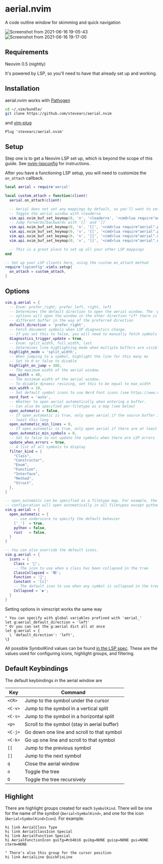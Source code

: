 # aerial.nvim
A code outline window for skimming and quick navigation

![Screenshot from 2021-06-16 19-05-43](https://user-images.githubusercontent.com/506791/122320750-9cddbc80-ced7-11eb-937e-90eed107f94e.png)
![Screenshot from 2021-06-16 19-17-00](https://user-images.githubusercontent.com/506791/122320760-9ea78000-ced7-11eb-8982-3d051992e91f.png)

## Requirements
Neovim 0.5 (nightly)

It's powered by LSP, so you'll need to have that already set up and working.

## Installation
aerial.nvim works with [Pathogen](https://github.com/tpope/vim-pathogen)

```sh
cd ~/.vim/bundle/
git clone https://github.com/stevearc/aerial.nvim
```

and [vim-plug](https://github.com/junegunn/vim-plug)

```vim
Plug 'stevearc/aerial.nvim'
```

## Setup

Step one is to get a Neovim LSP set up, which is beyond the scope of this guide.
See [nvim-lspconfig](https://github.com/neovim/nvim-lspconfig) for instructions.

After you have a functioning LSP setup, you will need to customize the
`on_attach` callback.

```lua
local aerial = require'aerial'

local custom_attach = function(client)
  aerial.on_attach(client)

  -- Aerial does not set any mappings by default, so you'll want to set some up
  -- Toggle the aerial window with <leader>a
  vim.api.nvim_buf_set_keymap(0, 'n', '<leader>a', '<cmd>lua require"aerial".toggle()<CR>', {})
  -- Jump forwards/backwards with '[[' and ']]'
  vim.api.nvim_buf_set_keymap(0, 'n', '[[', '<cmd>lua require"aerial".prev_item()<CR>zvzz', {})
  vim.api.nvim_buf_set_keymap(0, 'v', '[[', '<cmd>lua require"aerial".prev_item()<CR>zvzz', {})
  vim.api.nvim_buf_set_keymap(0, 'n', ']]', '<cmd>lua require"aerial".next_item()<CR>zvzz', {})
  vim.api.nvim_buf_set_keymap(0, 'v', ']]', '<cmd>lua require"aerial".next_item()<CR>zvzz', {})

  -- This is a great place to set up all your other LSP mappings
end

-- Set up your LSP clients here, using the custom on_attach method
require'lspconfig'.vimls.setup{
  on_attach = custom_attach,
}
```

## Options

```lua
vim.g.aerial = {
  -- Enum: prefer_right, prefer_left, right, left
  -- Determines the default direction to open the aerial window. The 'prefer'
  -- options will open the window in the other direction *if* there is a
  -- different buffer in the way of the preferred direction
  default_direction = 'prefer_right',
  -- Fetch document symbols when LSP diagnostics change.
  -- If you set this to false, you will need to manually fetch symbols
  diagnostics_trigger_update = true,
  -- Enum: split_width, full_width, last
  -- Determines line highlighting mode when multiple buffers are visible
  highlight_mode = 'split_width',
  -- When jumping to a symbol, highlight the line for this many ms
  -- Set to 0 or false to disable
  highlight_on_jump = 300,
  -- The maximum width of the aerial window
  max_width = 40,
  -- The minimum width of the aerial window.
  -- To disable dynamic resizing, set this to be equal to max_width
  min_width = 10,
  -- Set default symbol icons to use Nerd Font icons (see https://www.nerdfonts.com/)
  nerd_font = 'auto',
  -- Whether to open aerial automatically when entering a buffer.
  -- Can also be specified per-filetype as a map (see below)
  open_automatic = false,
  -- If open_automatic is true, only open aerial if the source buffer is at
  -- least this long
  open_automatic_min_lines = 0,
  -- If open_automatic is true, only open aerial if there are at least this many symbols
  open_automatic_min_symbols = 0,
  -- Set to false to not update the symbols when there are LSP errors
  update_when_errors = true,
  -- A list of all symbols to display
  filter_kind = {
    "Class",
    "Constructor",
    "Enum",
    "Function",
    "Interface",
    "Method",
    "Struct",
  },
}

-- open_automatic can be specified as a filetype map. For example, the below
-- configuration will open automatically in all filetypes except python and rust
vim.g.aerial = {
  open_automatic = {
    -- use underscore to specify the default behavior
    ['_']  = true,
    python = false,
    rust   = false,
  }
}

-- You can also override the default icons.
vim.g.aerial = {
  icons = {
    Class = '';
    -- The icon to use when a class has been collapsed in the tree
    ClassCollapsed = '喇';
    Function = '';
    Constant = '[c]'
    -- The default icon to use when any symbol is collapsed in the tree
    Collapsed = '▶';
  }
}
```

Setting options in vimscript works the same way
```vim
" You can specify with global variables prefixed with 'aerial_'
let g:aerial_default_direction = 'left'
" Or you can set the g:aerial dict all at once
let g:aerial = {
  \ 'default_direction': 'left',
\}
```

All possible SymbolKind values can be found [in the LSP
spec](https://microsoft.github.io/language-server-protocol/specifications/specification-3-17/#symbolKind).
These are the values used for configuring icons, highlight groups, and
filtering.

## Default Keybindings
The default keybindings in the aerial window are 

Key     | Command
---     | -------
`<CR>`  | Jump to the symbol under the cursor
`<C-v>` | Jump to the symbol in a vertical split
`<C-s>` | Jump to the symbol in a horizontal split
`<p>`   | Scroll to the symbol (stay in aerial buffer)
`<C-j>` | Go down one line and scroll to that symbol
`<C-k>` | Go up one line and scroll to that symbol
`[[`    | Jump to the previous symbol
`]]`    | Jump to the next symbol
`q`     | Close the aerial window
`o`     | Toggle the tree
`O`     | Toggle the tree recursively

## Highlight

There are highlight groups created for each `SymbolKind`. There will be one for
the name of the symbol (`Aerial<SymbolKind>`, and one for the icon
(`Aerial<SymbolKind>Icon`). For example:

```vim
hi link AerialClass Type
hi link AerialClassIcon Special
hi link AerialFunction Special
hi AerialFunctionIcon guifg=#cb4b16 guibg=NONE guisp=NONE gui=NONE cterm=NONE

" There's also this group for the cursor position
hi link AerialLine QuickFixLine
```
